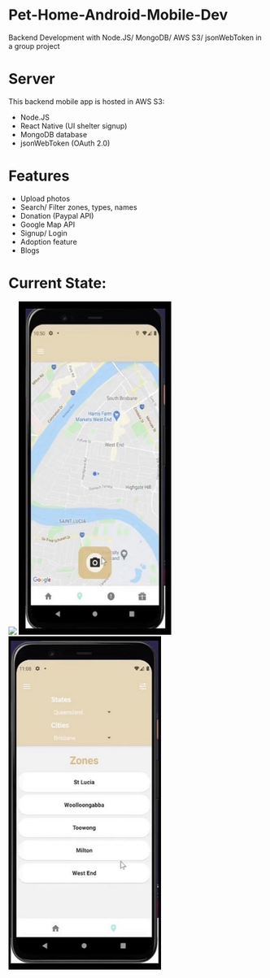 # Pet-Home-Android-Mobile-Dev
Backend Development with Node.JS/ MongoDB/ AWS S3/ jsonWebToken in a group project

# Server
This backend mobile app is hosted in AWS S3:
- Node.JS
- React Native (UI shelter signup)
- MongoDB database
- jsonWebToken (OAuth 2.0) 

# Features
- Upload photos
- Search/ Filter zones, types, names
- Donation (Paypal API)
- Google Map API
- Signup/ Login
- Adoption feature
- Blogs 

# Current State:
<p float="left">
  <img src="https://github.com/uqsquach/Jason-Homepage/blob/main/public/projects/blog.png" padding="3px" width="300" />
  <img src="https://github.com/uqsquach/Pet-Home-Android-Mobile-Dev/blob/main/img/map.png" width="300" /> 
  <img src="https://github.com/uqsquach/Pet-Home-Android-Mobile-Dev/blob/main/img/map-filter.png" width="300" />
</p>


